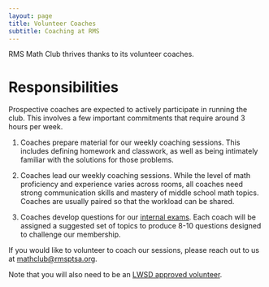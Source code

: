 ```yaml
---
layout: page
title: Volunteer Coaches
subtitle: Coaching at RMS
---
```


RMS Math Club thrives thanks to its volunteer coaches.

# Responsibilities
Prospective coaches are expected to actively participate in running the club. This involves a few important commitments that
require around 3 hours per week.

1. Coaches prepare material for our weekly coaching sessions. This includes defining homework and classwork, as well as
being intimately familiar with the solutions for those problems.

2. Coaches lead our weekly coaching sessions. While the level of math proficiency and experience varies across rooms, all
coaches need strong communication skills and mastery of middle school math topics. Coaches are usually paired so that the
workload can be shared.

3. Coaches develop questions for our <a href="/exams">internal exams</a>. Each coach will be assigned a suggested set of 
topics to produce 8-10 questions designed to challenge our membership.

If you would like to volunteer to coach our sessions, please reach
out to us at <a href="mailto:mathclub@rmsptsa.org">mathclub@rmsptsa.org</a>.

Note that you will also need to be an
<a href="https://www.lwsd.org/get-involved/volunteering-in-lwsd" target="_blank">LWSD approved volunteer</a>.